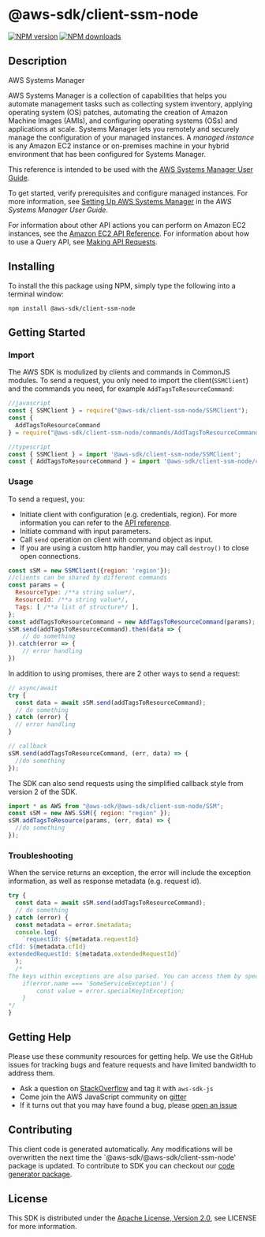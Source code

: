 # @aws-sdk/client-ssm-node

[![NPM version](https://img.shields.io/npm/v/@aws-sdk/client-ssm-node/preview.svg)](https://www.npmjs.com/package/@aws-sdk/client-ssm-node)
[![NPM downloads](https://img.shields.io/npm/dm/@aws-sdk/client-ssm-node.svg)](https://www.npmjs.com/package/@aws-sdk/client-ssm-node)

## Description

<fullname>AWS Systems Manager</fullname> <p>AWS Systems Manager is a collection of capabilities that helps you automate management tasks such as collecting system inventory, applying operating system (OS) patches, automating the creation of Amazon Machine Images (AMIs), and configuring operating systems (OSs) and applications at scale. Systems Manager lets you remotely and securely manage the configuration of your managed instances. A <i>managed instance</i> is any Amazon EC2 instance or on-premises machine in your hybrid environment that has been configured for Systems Manager.</p> <p>This reference is intended to be used with the <a href="http://docs.aws.amazon.com/systems-manager/latest/userguide/">AWS Systems Manager User Guide</a>.</p> <p>To get started, verify prerequisites and configure managed instances. For more information, see <a href="http://docs.aws.amazon.com/systems-manager/latest/userguide/systems-manager-setting-up.html">Setting Up AWS Systems Manager</a> in the <i>AWS Systems Manager User Guide</i>.</p> <p>For information about other API actions you can perform on Amazon EC2 instances, see the <a href="http://docs.aws.amazon.com/AWSEC2/latest/APIReference/">Amazon EC2 API Reference</a>. For information about how to use a Query API, see <a href="http://docs.aws.amazon.com/AWSEC2/latest/APIReference/making-api-requests.html">Making API Requests</a>. </p>

## Installing

To install the this package using NPM, simply type the following into a terminal window:

```
npm install @aws-sdk/client-ssm-node
```

## Getting Started

### Import

The AWS SDK is modulized by clients and commands in CommonJS modules. To send a request, you only need to import the client(`SSMClient`) and the commands you need, for example `AddTagsToResourceCommand`:

```javascript
//javascript
const { SSMClient } = require("@aws-sdk/client-ssm-node/SSMClient");
const {
  AddTagsToResourceCommand
} = require("@aws-sdk/client-ssm-node/commands/AddTagsToResourceCommand");
```

```javascript
//typescript
const { SSMClient } = import '@aws-sdk/client-ssm-node/SSMClient';
const { AddTagsToResourceCommand } = import '@aws-sdk/client-ssm-node/commands/AddTagsToResourceCommand';
```

### Usage

To send a request, you:

- Initiate client with configuration (e.g. credentials, region). For more information you can refer to the [API reference][].
- Initiate command with input parameters.
- Call `send` operation on client with command object as input.
- If you are using a custom http handler, you may call `destroy()` to close open connections.

```javascript
const sSM = new SSMClient({region: 'region'});
//clients can be shared by different commands
const params = {
  ResourceType: /**a string value*/,
  ResourceId: /**a string value*/,
  Tags: [ /**a list of structure*/ ],
};
const addTagsToResourceCommand = new AddTagsToResourceCommand(params);
sSM.send(addTagsToResourceCommand).then(data => {
    // do something
}).catch(error => {
    // error handling
})
```

In addition to using promises, there are 2 other ways to send a request:

```javascript
// async/await
try {
  const data = await sSM.send(addTagsToResourceCommand);
  // do something
} catch (error) {
  // error handling
}
```

```javascript
// callback
sSM.send(addTagsToResourceCommand, (err, data) => {
  //do something
});
```

The SDK can also send requests using the simplified callback style from version 2 of the SDK.

```javascript
import * as AWS from "@aws-sdk/@aws-sdk/client-ssm-node/SSM";
const sSM = new AWS.SSM({ region: "region" });
sSM.addTagsToResource(params, (err, data) => {
  //do something
});
```

### Troubleshooting

When the service returns an exception, the error will include the exception information, as well as response metadata (e.g. request id).

```javascript
try {
  const data = await sSM.send(addTagsToResourceCommand);
  // do something
} catch (error) {
  const metadata = error.$metadata;
  console.log(
    `requestId: ${metadata.requestId}
cfId: ${metadata.cfId}
extendedRequestId: ${metadata.extendedRequestId}`
  );
  /*
The keys within exceptions are also parsed. You can access them by specifying exception names:
    if(error.name === 'SomeServiceException') {
        const value = error.specialKeyInException;
    }
*/
}
```

## Getting Help

Please use these community resources for getting help. We use the GitHub issues for tracking bugs and feature requests and have limited bandwidth to address them.

- Ask a question on [StackOverflow](https://stackoverflow.com/questions/tagged/aws-sdk-js) and tag it with `aws-sdk-js`
- Come join the AWS JavaScript community on [gitter](https://gitter.im/aws/aws-sdk-js-v3)
- If it turns out that you may have found a bug, please [open an issue](https://github.com/aws/aws-sdk-js-v3/issues)

## Contributing

This client code is generated automatically. Any modifications will be overwritten the next time the `@aws-sdk/@aws-sdk/client-ssm-node' package is updated. To contribute to SDK you can checkout our [code generator package][].

## License

This SDK is distributed under the
[Apache License, Version 2.0](http://www.apache.org/licenses/LICENSE-2.0),
see LICENSE for more information.

[code generator package]: https://github.com/aws/aws-sdk-js-v3/tree/master/packages/service-types-generator
[api reference]: https://docs.aws.amazon.com/AWSJavaScriptSDK/latest/
